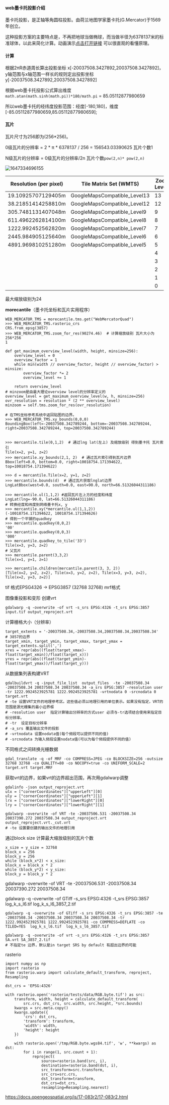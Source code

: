 #### web墨卡托投影介绍

墨卡托投影，是正轴等角圆柱投影。由荷兰地图学家墨卡托(G.Mercator)于1569年创立。

这种投影方案的主要特点是，不再把地球当做椭球，而当做半径为6378137米的标准球体，以此来简化计算。动画演示[点击打开链接](http://cdn.hujiulong.com/geohey/blog/mercator/play.html)  可以很直观的看懂原理。



#### 计算

根据2πR赤道周长算出投影坐标 x[-20037508.3427892,20037508.3427892]，y轴范围与x轴范围一样长的规则定出投影坐标y[-20037508.3427892,20037508.3427892]

根据web墨卡托投影公式算出维度 `math.atan(math.sinh(math.pi))*180/math.pi` =  85.05112877980659

所以web墨卡托的经纬度投影范围：经度[-180,180]，维度[-85.05112877980659,85.05112877980659];

#### 瓦片

瓦片尺寸为256即为(256*256)。

0级瓦片的分辨率 = 2 * π * 6378137 / 256  =   156543.03390625  瓦片个数1

N级瓦片的分辨率 = 0级瓦片的分辨率/2n  瓦片个数`pow(2,n)* pow(2,n)`

![1647334696155](C:\Users\wsm\AppData\Roaming\Typora\typora-user-images\1647334696155.png)

| Resolution (per pixel) | Tile Matrix Set (WMTS)       | Zoom Levels | Max Resolution (deg/pixel) | Min Resolution (deg/pixel) |
| ---------------------- | ---------------------------- | ----------- | -------------------------- | -------------------------- |
| 19.10925707129405m     | GoogleMapsCompatible_Level13 | 13          | 156543.03390625            | 19.10925707129405          |
| 38.21851414258810m     | GoogleMapsCompatible_Level12 | 12          | 156543.03390625            | 38.21851414258810          |
| 305.7481131407048m     | GoogleMapsCompatible_Level9  | 9           | 156543.03390625            | 305.7481131407048          |
| 611.4962262814100m     | GoogleMapsCompatible_Level8  | 8           | 156543.03390625            | 611.4962262814100          |
| 1222.992452562820m     | GoogleMapsCompatible_Level7  | 7           | 156543.03390625            | 1222.992452562820          |
| 2445.984905125640m     | GoogleMapsCompatible_Level6  | 6           | 156543.03390625            | 2445.984905125640          |
| 4891.969810251280m     | GoogleMapsCompatible_Level5  | 5           | 156543.03390625            | 4891.969810251280          |
|                        |                              | 4           |                            | 9783.939620502560          |
|                        |                              | 3           |                            | 19567.879241005120         |
|                        |                              | 2           |                            | 39135.758482010240         |
|                        |                              | 1           |                            | 78271.516964020480         |
|                        |                              | 0           |                            |                            |

最大缩放级别为24



**morecantile**（墨卡托坐标和瓦片实用程序）

```
WEB_MERCATOR_TMS = morecantile.tms.get("WebMercatorQuad")
>>> WEB_MERCATOR_TMS.rasterio_crs
CRS.from_epsg(3857)
>>> WEB_MERCATOR_TMS.zoom_for_res(90274.46)  # 计算缩放级别 瓦片大小为256*256
1

def get_maximum_overview_level(width, height, minsize=256):
    overview_level = 0
    overview_factor = 1
    while min(width // overview_factor, height // overview_factor) > minsize:
        overview_factor *= 2
        overview_level += 1

    return overview_level
# minzoom是由最大理论overview level的分辨率定义的
overview_level = get_maximum_overview_level(w, h, minsize=256)
ovr_resolution = resolution * (2 ** overview_level)
minzoom = self.tms.zoom_for_res(ovr_resolution)

# 在TMS坐标参考系统中返回贴图的边界。
>>> WEB_MERCATOR_TMS.xy_bounds(0,0,0)
BoundingBox(left=-20037508.342789244, bottom=-20037508.342789244, right=20037508.342789244, top=20037508.342789244)


>>> mercantile.tile(0,1,2)  # 通过lng lat(左上) 及缩放级别 得到墨卡托 瓦片索引
Tile(x=2, y=1, z=2)
>>> mercantile.xy_bounds(2,1, 2)  # 通过瓦片索引得到瓦片边界
Bbox(left=0.0, bottom=0.0, right=10018754.171394622, top=10018754.171394622)

>>> d = mercantile.Tile(x=2, y=1, z=2)
>>> mercantile.bounds(d)  # 通过瓦片获取lnglat边界
LngLatBbox(west=0.0, south=0.0, east=90.0, north=66.51326044311186)

>>> mercantile.ul(1,1,2) #返回瓦片左上方的经度和纬度
LngLat(lng=-90.0, lat=66.51326044311186)
# 转换经度和纬度到网络墨卡托x, y
>>> mercantile.xy(*mercantile.ul(1,1,2))
(-10018754.171394622, 10018754.171394626)
# 得到一个平铺的quadkey
>>> mercantile.quadkey(0,0,2)
'00'
>>> mercantile.quadkey(0,0,3)
'000'
>>> mercantile.quadkey_to_tile('33')
Tile(x=3, y=3, z=2)
# 父瓦片
>>> mercantile.parent(3,3,2)
Tile(x=1, y=1, z=1)

>>> mercantile.children(mercantile.parent(3, 3, 2))
[Tile(x=2, y=2, z=2), Tile(x=3, y=2, z=2), Tile(x=3, y=3, z=2), Tile(x=2, y=3, z=2)]
```



tif 格式EPSG4326 -> EPSG3857  (32768 32768)  mrf格式

图像重投影和变形 创建vrt

```
gdalwarp -q -overwrite -of vrt -s_srs EPSG:4326 -t_srs EPSG:3857 input.tif output_reproject.vrt
```

计算栅格大小（分辨率）

```
target_extents = '-20037508.34,-20037508.34,20037508.34,20037508.34'  # 3857的边界
target_xmin, target_ymin, target_xmax, target_ymax = target_extents.split(',')
xres = repr(abs((float(target_xmax)-float(target_xmin))/float(target_x)))
yres = repr(abs((float(target_ymin)-float(target_ymax))/float(target_y)))
```

从数据集列表构建VRT

```
gdalbuildvrt -q -input_file_list  output_files  -te -20037508.34 -20037508.34 20037508.34 20037508.34 -a_srs EPSG:3857 -resolution user -tr 1222.9924523925781 1222.9924523925781 -vrtnodata 0 -srcnodata 0  target.vrt 
# -te 设置VRT文件的地理参考区。这些值必须以地理引用的单位表示。如果没有指定，VRT的范围是源光栅集的最小边界框
# -resolution user  指定计算输出分辨率的方式user 必须与-tr选项结合使用来指定目标分辨率。
# -tr  设定目标分辨率
# -a_srs 覆盖输出文件的投影
# -vrtnodata 设置nodata值(每个频段可以提供不同的值)
# -srcnodata 为输入频段设置nodata值(可以为每个频段提供不同的值)
```

不同格式之间转换光栅数据

```
gdal_translate -q -of MRF -co COMPRESS=JPEG -co BLOCKSIZE=256 -outsize 32768 32768 -co QUALITY=80 -co NOCOPY=true -co UNIFORM_SCALE=2 target.vrt target.MRF
```

 获取vrt的边界，如果vrt的边界超出范围，再次用gdalwarp调整

```
gdalinfo -json output_reproject.vrt
ulx = ["cornerCoordinates"]["upperLeft"][0]
uly = ["cornerCoordinates"]["upperLeft"][1]
lrx = ["cornerCoordinates"]["lowerRight"][0]
lry = ["cornerCoordinates"]["lowerRight"][1]

gdalwarp -overwrite -of VRT -te -20037506.531 -20037508.34 20037390.272 20037508.34 output_reproject.vrt output_reproject.vrt._cut.vrt
# -te 设置要创建的输出文件的地理引用
```

通过block size 计算最大缩放级别的瓦片个数

```
x_size = y_size = 32768
block_x = 256
block_y = 256
while (block_x*2) < x_size:
block_x = block_x * 2
while (block_y*2) < y_size:
block_y = block_y * 2
```



gdalwarp -overwrite -of VRT -te -20037506.531 -20037508.34 20037390.272 20037508.34

gdalwarp -q -overwrite -of GTiff -s_srs EPSG:4326 -t_srs EPSG:3857 log_k_s_l6.tif  log_k_s_l6_3857_2.tif

```
gdalwarp -q -overwrite -of GTiff -s_srs EPSG:4326 -t_srs EPSG:3857 -te -20037508.34 -20037508.34 20037508.34 20037508.34 -tr 1222.9924523925781 1222.9924523925781 -co COMPRESS=DEFLATE -co TILED=YES  log_k_s_l6.tif  log_k_s_l6_3857.tif
```

```
gdalwarp -q -overwrite -of vrt -s_srs EPSG:4326 -t_srs EPSG:3857  SA.vrt SA_3857_2.tif
# 不指定te 边界，默认是in target SRS by default 有超出边界的可能
```

rasterio

```
import numpy as np
import rasterio
from rasterio.warp import calculate_default_transform, reproject, Resampling

dst_crs = 'EPSG:4326'

with rasterio.open('rasterio/tests/data/RGB.byte.tif') as src:
    transform, width, height = calculate_default_transform(
        src.crs, dst_crs, src.width, src.height, *src.bounds)
    kwargs = src.meta.copy()
    kwargs.update({
        'crs': dst_crs,
        'transform': transform,
        'width': width,
        'height': height
    })

    with rasterio.open('/tmp/RGB.byte.wgs84.tif', 'w', **kwargs) as dst:
        for i in range(1, src.count + 1):
            reproject(
                source=rasterio.band(src, i),
                destination=rasterio.band(dst, i),
                src_transform=src.transform,
                src_crs=src.crs,
                dst_transform=transform,
                dst_crs=dst_crs,
                resampling=Resampling.nearest)
```





https://docs.opengeospatial.org/is/17-083r2/17-083r2.html



